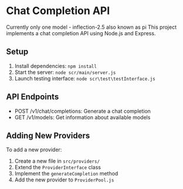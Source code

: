 # Chat Completion API

Currently only one model - inflection-2.5 also known as pi
This project implements a chat completion API using Node.js and Express.

## Setup

1. Install dependencies: `npm install`
2. Start the server: `node scr/main/server.js `
3. Launch testing interface: `node scr\test\testInterface.js  `

## API Endpoints

- POST /v1/chat/completions: Generate a chat completion
- GET /v1/models: Get information about available models

## Adding New Providers

To add a new provider:
1. Create a new file in `src/providers/`
2. Extend the `ProviderInterface` class
3. Implement the `generateCompletion` method
4. Add the new provider to `ProviderPool.js`
